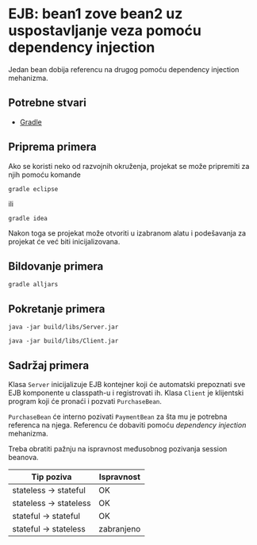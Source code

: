 # EJB: bean1 zove bean2 uz uspostavljanje veza pomoću dependency injection

Jedan bean dobija referencu na drugog pomoću dependency injection mehanizma.

## Potrebne stvari

* [Gradle](https://gradle.org)

## Priprema primera

Ako se koristi neko od razvojnih okruženja, projekat se može pripremiti za njih pomoću komande

`gradle eclipse`

ili 

`gradle idea`

Nakon toga se projekat može otvoriti u izabranom alatu i podešavanja za 
projekat će već biti inicijalizovana.

## Bildovanje primera

`gradle alljars`

## Pokretanje primera

`java -jar build/libs/Server.jar`

`java -jar build/libs/Client.jar`

## Sadržaj primera

Klasa `Server` inicijalizuje EJB kontejner koji će automatski prepoznati
sve EJB komponente u classpath-u i registrovati ih. Klasa `Client` je
klijentski program koji će pronaći i pozvati `PurchaseBean`.

`PurchaseBean` će interno pozivati `PaymentBean` za šta mu je potrebna
referenca na njega. Referencu će dobaviti pomoću *dependency injection*
mehanizma.

Treba obratiti pažnju na ispravnost međusobnog pozivanja session beanova.

| Tip poziva             | Ispravnost |
| ---------------------- | ---------- |
| stateless -> stateful  | OK         |
| stateless -> stateless | OK         |
| stateful  -> stateful  | OK         |
| stateful  -> stateless | zabranjeno |
